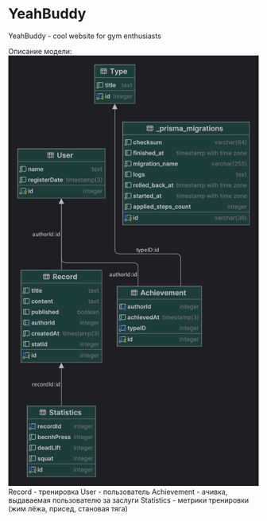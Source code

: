# YeahBuddy
YeahBuddy - cool website for gym enthusiasts

Описание модели:
![](./public/IMG/myDb.png)
Record - тренировка
User - пользователь
Achievement - ачивка, выдаваемая пользователю за заслуги
Statistics - метрики тренировки (жим лёжа, присед, становая тяга)
